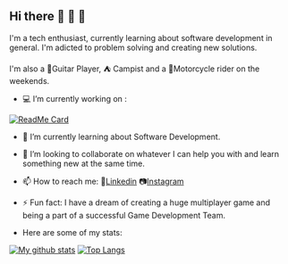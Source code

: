 ## Hi there :boy: :metal: :musical_note:

I'm a tech enthusiast, currently learning about software development in general.
I'm adicted to problem solving and creating new solutions.

I'm also a :guitar:Guitar Player,  :tent: Campist and a :rocket:Motorcycle rider on the weekends.

- :computer: I’m currently working on :

[![ReadMe Card](https://github-readme-stats.vercel.app/api/pin?username=bruno-novo-it&repo=python_virtual_assistant)](https://github.com/bruno-novo-it/python_virtual_assistant)

- :closed_book: I’m currently learning about Software Development.

- :open_hands: I’m looking to collaborate on whatever I can help you with and learn something new at the same time.

- 📫 How to reach me: :briefcase:[Linkedin](https://www.linkedin.com/in/michel-alves-almeida-leite-84976315a/)
                       :camera:[Instagram](https://www.instagram.com/mikeriderbr)


- ⚡ Fun fact: I have a dream of creating a huge multiplayer game and being a part of a successful Game Development Team.


- Here are some of my stats:
                       
[![My github stats](https://github-readme-stats.vercel.app/api?username=mikxingu&show_icons=true&theme=merko)](https://github.com/anuraghazra/github-readme-stats)               [![Top Langs](https://github-readme-stats.vercel.app/api/top-langs/?username=mikxingu&show_icons=true&theme=merko)](https://github.com/anuraghazra/github-readme-stats)       

